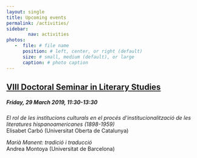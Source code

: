 ```yaml
---
layout: single
title: Upcoming events
permalink: /activities/
sidebar:
        nav: activities
photos:
   -  file: # file name
      position: # left, center, or right (default)
      size: # small, medium (default), or large
      caption: # photo caption  
---
```

## [VIII Doctoral Seminar in Literary Studies](http://humanitats.blogs.uoc.edu/2019/03/vii-seminari-de-doctorat-destudis-literaris/)
##### Friday, 29 March 2019, 11:30-13:30

*El rol de les institucions culturals en el procés d'institucionalització de les literatures hispanoamericanes (1898-1959)*  
Elisabet Carbó (Universitat Oberta de Catalunya)

*Marià Manent: tradició i traducció*   
Andrea Montoya (Universitat de Barcelona)
